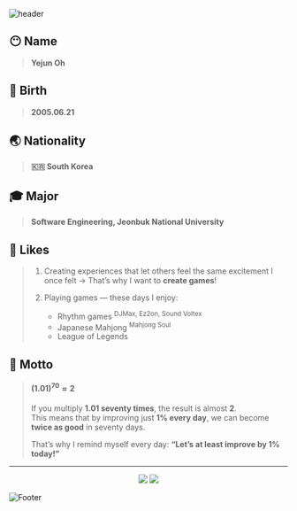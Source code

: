 ![header](https://capsule-render.vercel.app/api?type=waving&height=300&section=header&text=Ah...&fontSize=100&fontColor=F7EAE5&animation=fadeIn&fontAlignY=42)

## 😶 Name
> **Yejun Oh**

## 👶 Birth
> **2005.06.21**

## 🌏 Nationality
> **🇰🇷 South Korea**

## 🎓 Major
> **Software Engineering, Jeonbuk National University**

## 👋 Likes
> 1. Creating experiences that let others feel the same excitement I once felt → That’s why I want to **create games**!
>
> 2. Playing games — these days I enjoy:  
>    - Rhythm games <sup>DJMax, Ez2on, Sound Voltex</sup>  
>    - Japanese Mahjong <sup>Mahjong Soul</sup>  
>    - League of Legends


## 📖 Motto
> #### **$(1.01)^{70} \approx 2$**  
>
>If you multiply **1.01 seventy times**, the result is almost **2**.  
>This means that by improving just **1% every day**, we can become **twice as good** in seventy days.  
>
>That’s why I remind myself every day: **“Let’s at least improve by 1% today!”**

---

<div align="center">
  <img src="https://github-readme-stats.vercel.app/api?username=ImYejun&show_icons=true&theme=gruvbox" />
  <a href="https://solved.ac/yejun6210">
    <img src="http://mazassumnida.wtf/api/generate_badge?boj=yejun6210" />
  </a>
</div>

![Footer](https://capsule-render.vercel.app/api?type=waving&height=200&section=footer&fontSize=100&fontColor=F7EAE5&animation=twinkling)
